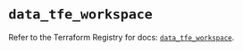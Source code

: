 # `data_tfe_workspace`

Refer to the Terraform Registry for docs: [`data_tfe_workspace`](https://registry.terraform.io/providers/hashicorp/tfe/0.60.0/docs/data-sources/workspace).
